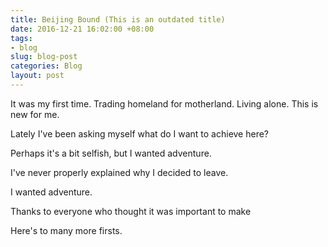 ```yaml
---
title: Beijing Bound (This is an outdated title)
date: 2016-12-21 16:02:00 +08:00
tags:
- blog
slug: blog-post
categories: Blog
layout: post
---
```


It was my first time. Trading homeland for motherland. Living alone. This is new for me.












Lately I've been asking myself what do I want to achieve here? 

Perhaps it's a bit selfish, but I wanted adventure.

I've never properly explained why I decided to leave. 









I wanted adventure.












Thanks to everyone who thought it was important to make 

Here's to many more firsts.

<div class="whitespace"></div>